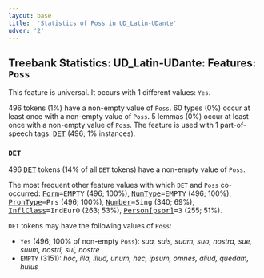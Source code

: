 ```yaml
---
layout: base
title:  'Statistics of Poss in UD_Latin-UDante'
udver: '2'
---
```


## Treebank Statistics: UD_Latin-UDante: Features: `Poss`

This feature is universal.
It occurs with 1 different values: `Yes`.

496 tokens (1%) have a non-empty value of `Poss`.
60 types (0%) occur at least once with a non-empty value of `Poss`.
5 lemmas (0%) occur at least once with a non-empty value of `Poss`.
The feature is used with 1 part-of-speech tags: <tt><a href="la_udante-pos-DET.html">DET</a></tt> (496; 1% instances).

### `DET`

496 <tt><a href="la_udante-pos-DET.html">DET</a></tt> tokens (14% of all `DET` tokens) have a non-empty value of `Poss`.

The most frequent other feature values with which `DET` and `Poss` co-occurred: <tt><a href="la_udante-feat-Form.html">Form</a></tt><tt>=EMPTY</tt> (496; 100%), <tt><a href="la_udante-feat-NumType.html">NumType</a></tt><tt>=EMPTY</tt> (496; 100%), <tt><a href="la_udante-feat-PronType.html">PronType</a></tt><tt>=Prs</tt> (496; 100%), <tt><a href="la_udante-feat-Number.html">Number</a></tt><tt>=Sing</tt> (340; 69%), <tt><a href="la_udante-feat-InflClass.html">InflClass</a></tt><tt>=IndEurO</tt> (263; 53%), <tt><a href="la_udante-feat-Person-psor.html">Person[psor]</a></tt><tt>=3</tt> (255; 51%).

`DET` tokens may have the following values of `Poss`:

* `Yes` (496; 100% of non-empty `Poss`): <em>sua, suis, suam, suo, nostra, sue, suum, nostri, sui, nostre</em>
* `EMPTY` (3151): <em>hoc, illa, illud, unum, hec, ipsum, omnes, aliud, quedam, huius</em>

